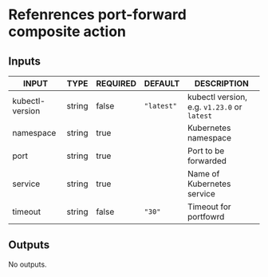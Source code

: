 # Refenrences port-forward composite action

## Inputs

<!-- AUTO-DOC-INPUT:START - Do not remove or modify this section -->

| INPUT           | TYPE   | REQUIRED | DEFAULT    | DESCRIPTION                                 |
| --------------- | ------ | -------- | ---------- | ------------------------------------------- |
| kubectl-version | string | false    | `"latest"` | kubectl version, e.g. `v1.23.0` or `latest` |
| namespace       | string | true     |            | Kubernetes namespace                        |
| port            | string | true     |            | Port to be forwarded                        |
| service         | string | true     |            | Name of Kubernetes service                  |
| timeout         | string | false    | `"30"`     | Timeout for portfowrd                       |

<!-- AUTO-DOC-INPUT:END -->

## Outputs

<!-- AUTO-DOC-OUTPUT:START - Do not remove or modify this section -->

No outputs.

<!-- AUTO-DOC-OUTPUT:END -->
